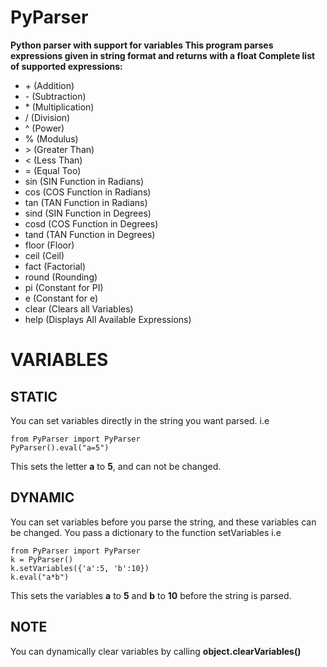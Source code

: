# PyParser
**Python parser with support for variables
This program parses expressions given in string format and returns with a float
Complete list of supported expressions:**

- \+    (Addition)
- \-    (Subtraction)
- \*    (Multiplication)
- \/    (Division)
- \^    (Power)
- \%    (Modulus)
- \>    (Greater Than)
- \<    (Less Than)
- \=    (Equal Too)
- sin   (SIN Function in Radians)
- cos   (COS Function in Radians)
- tan   (TAN Function in Radians)
- sind  (SIN Function in Degrees)
- cosd  (COS Function in Degrees)
- tand  (TAN Function in Degrees)
- floor (Floor)
- ceil  (Ceil)
- fact  (Factorial)
- round (Rounding)
- pi    (Constant for PI)
- e     (Constant for e)
- clear (Clears all Variables)
- help  (Displays All Available Expressions)

# VARIABLES

## STATIC
You can set variables directly in the string you want parsed. i.e
```
from PyParser import PyParser
PyParser().eval("a=5")
```
This sets the letter **a** to **5**, and can not be changed.

## DYNAMIC
You can set variables before you parse the string, and these variables can be changed. You pass a dictionary to the function setVariables i.e
```
from PyParser import PyParser
k = PyParser()
k.setVariables({'a':5, 'b':10})
k.eval("a*b")
```
This sets the variables **a** to **5** and **b** to **10** before the string is parsed.

## NOTE
You can dynamically clear variables by calling **object.clearVariables()**



